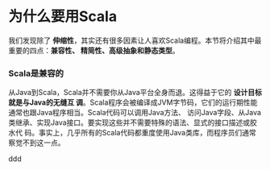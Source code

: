 为什么要用Scala
================================================================================
我们发现除了 **伸缩性**，其实还有很多因素让人喜欢Scala编程。本节将介绍其中最重要的四点：**兼容性、
精简性、高级抽象和静态类型**。

### Scala是兼容的
从Java到Scala，Scala并不需要你从Java平台全身而退。这得益于它的 **设计目标就是与Java的无缝互
调**。Scala程序会被编译成JVM字节码，它们的运行期性能通常也跟Java程序相当。Scala代码可以调用Java方法、
访问Java字段、从Java类继承、实现Java接口。要实现这些并不需要特殊的语法、显式的接口描述或胶水代
码。事实上，几乎所有的Scala代码都重度使用Java类库，而程序员们通常察觉不到这一点。








































ddd
